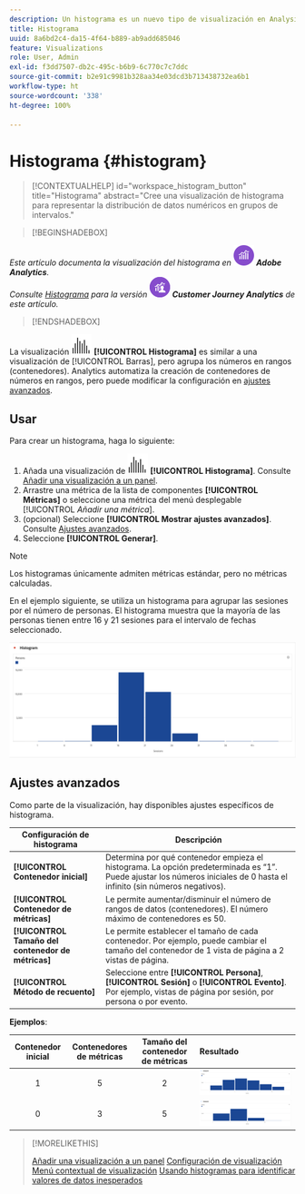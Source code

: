 ```yaml
---
description: Un histograma es un nuevo tipo de visualización en Analysis Workspace.
title: Histograma
uuid: 8a6bd2c4-da15-4f64-b889-ab9add685046
feature: Visualizations
role: User, Admin
exl-id: f3dd7507-db2c-495c-b6b9-6c770c7c7ddc
source-git-commit: b2e91c9981b328aa34e03dcd3b713438732ea6b1
workflow-type: ht
source-wordcount: '338'
ht-degree: 100%

---
```


# Histograma {#histogram}

<!-- markdownlint-disable MD034 -->

>[!CONTEXTUALHELP]
>id="workspace_histogram_button"
>title="Histograma"
>abstract="Cree una visualización de histograma para representar la distribución de datos numéricos en grupos de intervalos."

<!-- markdownlint-enable MD034 -->


>[!BEGINSHADEBOX]

_Este artículo documenta la visualización del histograma en_ ![Adobe Analytics](/help/assets/icons/AdobeAnalytics.svg) _**Adobe Analytics**._<br/>_Consulte [Histograma](https://experienceleague.adobe.com/es/docs/analytics-platform/using/cja-workspace/visualizations/histogram) para la versión_ ![CustomerJourneyAnalytics](/help/assets/icons/CustomerJourneyAnalytics.svg) _**Customer Journey Analytics** de este artículo._

>[!ENDSHADEBOX]


La visualización ![Histograma](/help/assets/icons/Histogram.svg) **[!UICONTROL Histograma]** es similar a una visualización de [!UICONTROL Barras], pero agrupa los números en rangos (contenedores). Analytics automatiza la creación de contenedores de números en rangos, pero puede modificar la configuración en [ajustes avanzados](#advanced-settings).

## Usar

Para crear un histograma, haga lo siguiente:

1. Añada una visualización de ![Histograma](/help/assets/icons/Histogram.svg) **[!UICONTROL Histograma]**. Consulte [Añadir una visualización a un panel](freeform-analysis-visualizations.md#add-visualizations-to-a-panel).
1. Arrastre una métrica de la lista de componentes **[!UICONTROL Métricas]** o seleccione una métrica del menú desplegable [!UICONTROL *Añadir una métrica*].
1. (opcional) Seleccione **[!UICONTROL Mostrar ajustes avanzados]**. Consulte [Ajustes avanzados](#advanced-settings).
1. Seleccione **[!UICONTROL Generar]**.

>[!NOTE]
>
>Los histogramas únicamente admiten métricas estándar, pero no métricas calculadas.

En el ejemplo siguiente, se utiliza un histograma para agrupar las sesiones por el número de personas. El histograma muestra que la mayoría de las personas tienen entre 16 y 21 sesiones para el intervalo de fechas seleccionado.

![](assets/histogram.png)

## Ajustes avanzados

Como parte de la visualización, hay disponibles ajustes específicos de histograma.

| Configuración de histograma | Descripción |
|---|---|
| **[!UICONTROL Contenedor inicial]** | Determina por qué contenedor empieza el histograma. La opción predeterminada es “1”. Puede ajustar los números iniciales de 0 hasta el infinito (sin números negativos). |
| **[!UICONTROL Contenedor de métricas]** | Le permite aumentar/disminuir el número de rangos de datos (contenedores). El número máximo de contenedores es 50. |
| **[!UICONTROL Tamaño del contenedor de métricas]** | Le permite establecer el tamaño de cada contenedor. Por ejemplo, puede cambiar el tamaño del contenedor de 1 vista de página a 2 vistas de página. |
| **[!UICONTROL Método de recuento]** | Seleccione entre **[!UICONTROL Persona]**, **[!UICONTROL Sesión]** o **[!UICONTROL Evento]**. Por ejemplo, vistas de página por sesión, por persona o por evento. |

<!--Russ or Meike - Check Hit Type link above. -->

**Ejemplos**:

| Contenedor inicial | Contenedores de métricas | Tamaño del contenedor de métricas | Resultado  |
|:----:|:--:|:--:|:--|
| 1 | 5 | 2 | ![Histograma, contenedor inicial 1, contenedores de métricas 5, tamaño del contenedor de métricas 2](assets/histogram-1-5-2.png) |
| 0 | 3 | 5 | ![Histograma, contenedor inicial 0, contenedores de métricas 3, tamaño del contenedor de métricas 5](assets/histogram-0-3-5.png) |

>[!MORELIKETHIS]
>
>[Añadir una visualización a un panel](/help/analyze/analysis-workspace/visualizations/freeform-analysis-visualizations.md#add-visualizations-to-a-panel)
>[Configuración de visualización](/help/analyze/analysis-workspace/visualizations/freeform-analysis-visualizations.md#settings)
>[Menú contextual de visualización](/help/analyze/analysis-workspace/visualizations/freeform-analysis-visualizations.md#context-menu)
>[Usando histogramas para identificar valores de datos inesperados](https://experienceleaguecommunities.adobe.com/t5/adobe-analytics-blogs/using-histograms-to-identify-unexpected-data-values/ba-p/596168)

